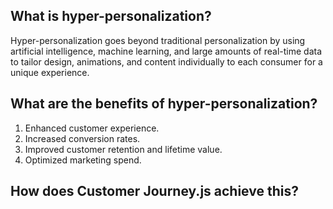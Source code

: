 ## What is hyper-personalization?
Hyper-personalization goes beyond traditional personalization by using artificial intelligence, machine learning, and large amounts of real-time data to tailor design, animations, and content individually to each consumer for a unique experience.
## What are the benefits of hyper-personalization?
1. Enhanced customer experience.
2. Increased conversion rates.
3. Improved customer retention and lifetime value.
4. Optimized marketing spend.
## How does Customer Journey.js achieve this?

